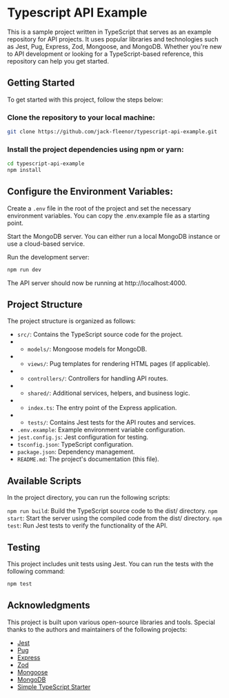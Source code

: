 # Typescript API Example
This is a sample project written in TypeScript that serves as an example repository for API projects. It uses popular libraries and technologies such as Jest, Pug, Express, Zod, Mongoose, and MongoDB. Whether you're new to API development or looking for a TypeScript-based reference, this repository can help you get started.

## Getting Started
To get started with this project, follow the steps below:

### Clone the repository to your local machine:

```bash
git clone https://github.com/jack-fleenor/typescript-api-example.git
```

### Install the project dependencies using npm or yarn:
```bash
cd typescript-api-example
npm install
```

## Configure the Environment Variables:

Create a `.env` file in the root of the project and set the necessary environment variables. You can copy the .env.example file as a starting point.

Start the MongoDB server. You can either run a local MongoDB instance or use a cloud-based service.

Run the development server:

```bash
npm run dev
```
The API server should now be running at http://localhost:4000.

## Project Structure
The project structure is organized as follows:

- `src/`: Contains the TypeScript source code for the project.
- - `models/`: Mongoose models for MongoDB.
- - `views/`: Pug templates for rendering HTML pages (if applicable).
- - `controllers/`: Controllers for handling API routes.
- - `shared/`: Additional services, helpers, and business logic.
- - `index.ts`: The entry point of the Express application.
- - `tests/`: Contains Jest tests for the API routes and services.
- `.env.example`: Example environment variable configuration.
- `jest.config.js`: Jest configuration for testing.
- `tsconfig.json`: TypeScript configuration.
- `package.json`: Dependency management.
- `README.md`: The project's documentation (this file).

## Available Scripts
In the project directory, you can run the following scripts:

`npm run build`: Build the TypeScript source code to the dist/ directory.
`npm start`: Start the server using the compiled code from the dist/ directory.
`npm test`: Run Jest tests to verify the functionality of the API.

## Testing
This project includes unit tests using Jest. You can run the tests with the following command:

```bash
npm test
```

## Acknowledgments
This project is built upon various open-source libraries and tools. Special thanks to the authors and maintainers of the following projects:

- [Jest](https://jestjs.io/)
- [Pug](https://pugjs.org/api/getting-started.html)
- [Express](https://expressjs.com/)
- [Zod](https://zod.dev/)
- [Mongoose](https://mongoosejs.com/docs/)
- [MongoDB](https://www.mongodb.com/docs/manual/reference/program/mongod/)
- [Simple TypeScript Starter](https://github.com/stemmlerjs/simple-typescript-starter/tree/master)